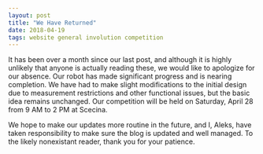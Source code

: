 ```yaml
---
layout: post
title: "We Have Returned"
date: 2018-04-19
tags: website general involution competition
---
```


It has been over a month since our last post, and although it is highly unlikely that anyone is actually reading these, 
we would like to apologize for our absence. Our robot has made significant progress and is nearing completion. We have 
had to make slight modifications to the initial design due to measurement restrictions and other functional issues, but 
the basic idea remains unchanged. Our competition will be held on Saturday, April 28 from 9 AM to 2 PM at Scecina.

We hope to make our updates more routine in the future, and I, Aleks, have taken responsibility to make sure the blog is 
updated and well managed. To the likely nonexistant reader, thank you for your patience.
